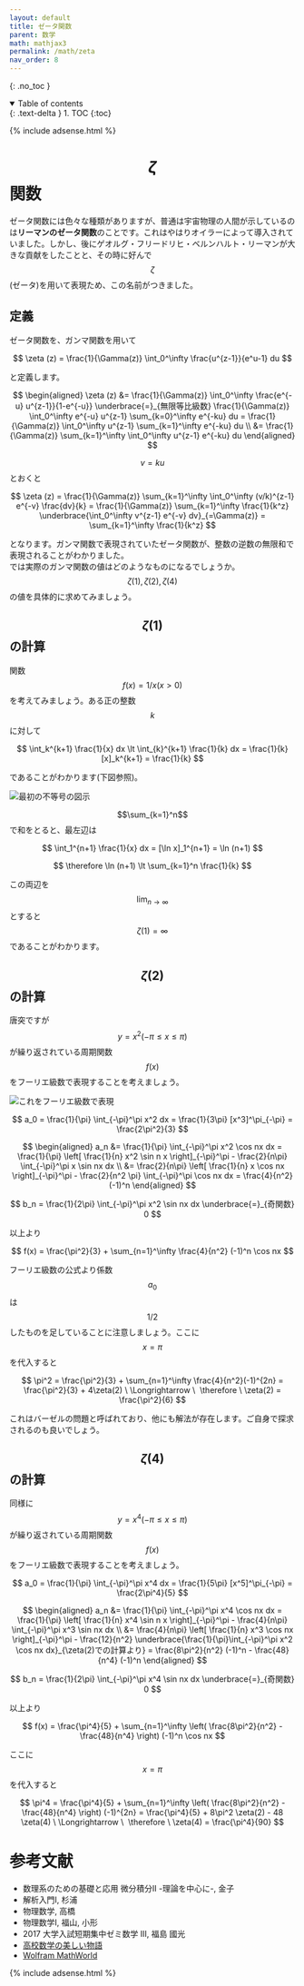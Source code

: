 ```yaml
---
layout: default
title: ゼータ関数
parent: 数学
math: mathjax3
permalink: /math/zeta
nav_order: 8
---
```


{: .no_toc }

<details open markdown="block">
  <summary>
    Table of contents
  </summary>
  {: .text-delta }
1. TOC
{:toc}
</details>

{% include adsense.html %}

# $$\zeta$$関数

ゼータ関数には色々な種類がありますが、普通は宇宙物理の人間が示しているのは**リーマンのゼータ関数**のことです。これはやはりオイラーによって導入されていました。しかし、後にゲオルグ・フリードリヒ・ベルンハルト・リーマンが大きな貢献をしたことと、その時に好んで$$\zeta$$(ゼータ)を用いて表現ため、この名前がつきました。

## 定義

ゼータ関数を、ガンマ関数を用いて

$$
\zeta (z)
= \frac{1}{\Gamma(z)} \int_0^\infty \frac{u^{z-1}}{e^u-1} du 
$$

と定義します。

$$
\begin{aligned}
\zeta (z) 
&= \frac{1}{\Gamma(z)} \int_0^\infty \frac{e^{-u} u^{z-1}}{1-e^{-u}}
\underbrace{=}_{無限等比級数} \frac{1}{\Gamma(z)} \int_0^\infty e^{-u} u^{z-1} \sum_{k=0}^\infty e^{-ku} du
= \frac{1}{\Gamma(z)} \int_0^\infty u^{z-1} \sum_{k=1}^\infty e^{-ku} du \\
&= \frac{1}{\Gamma(z)} \sum_{k=1}^\infty \int_0^\infty u^{z-1} e^{-ku} du
\end{aligned}
$$

$$v = ku$$とおくと

$$
\zeta (z) 
= \frac{1}{\Gamma(z)} \sum_{k=1}^\infty \int_0^\infty (v/k)^{z-1} e^{-v} \frac{dv}{k} 
= \frac{1}{\Gamma(z)} \sum_{k=1}^\infty \frac{1}{k^z} \underbrace{\int_0^\infty v^{z-1} e^{-v} dv}_{=\Gamma(z)} 
= \sum_{k=1}^\infty \frac{1}{k^z}
$$

となります。ガンマ関数で表現されていたゼータ関数が、整数の逆数の無限和で表現されることがわかりました。  
では実際のガンマ関数の値はどのようなものになるでしょうか。$$\zeta(1), \zeta(2), \zeta(4)$$の値を具体的に求めてみましょう。

## $$\zeta (1)$$の計算

関数$$f(x) = 1/x (x>0)$$を考えてみましょう。ある正の整数$$k$$に対して

$$
\int_k^{k+1} \frac{1}{x} dx \lt \int_{k}^{k+1} \frac{1}{k} dx 
= \frac{1}{k} [x]_k^{k+1} 
= \frac{1}{k}
$$

であることがわかります(下図参照)。

![最初の不等号の図示](/assets/images/math/zeta_1.png)

$$\sum_{k=1}^n$$で和をとると、最左辺は

$$
\int_1^{n+1} \frac{1}{x} dx = [\ln x]_1^{n+1} 
= \ln (n+1)
$$

$$
\therefore \ln (n+1) \lt \sum_{k=1}^n \frac{1}{k}
$$

この両辺を$$\lim_{n\rightarrow \infty}$$とすると$$\zeta(1) = \infty$$であることがわかります。

## $$\zeta (2)$$の計算

唐突ですが$$y=x^2 (-\pi \leq x \leq \pi)$$が繰り返されている周期関数$$f(x)$$をフーリエ級数で表現することを考えましょう。

![これをフーリエ級数で表現](/assets/images/math/zeta_2.png)

$$
a_0 = \frac{1}{\pi} \int_{-\pi}^\pi x^2 dx 
= \frac{1}{3\pi} [x^3]^\pi_{-\pi} 
= \frac{2\pi^2}{3}
$$

$$
\begin{aligned}
a_n 
&= \frac{1}{\pi} \int_{-\pi}^\pi x^2 \cos nx dx 
= \frac{1}{\pi} \left[ \frac{1}{n} x^2 \sin n x \right]_{-\pi}^\pi - \frac{2}{n\pi} \int_{-\pi}^\pi x \sin nx dx \\
&= \frac{2}{n\pi} \left[ \frac{1}{n} x \cos nx \right]_{-\pi}^\pi - \frac{2}{n^2 \pi} \int_{-\pi}^\pi \cos nx dx
= \frac{4}{n^2} (-1)^n
\end{aligned}
$$

$$
b_n 
= \frac{1}{2\pi} \int_{-\pi}^\pi x^2 \sin nx dx 
\underbrace{=}_{奇関数} 0 
$$

以上より

$$
f(x) 
= \frac{\pi^2}{3} + \sum_{n=1}^\infty \frac{4}{n^2} (-1)^n \cos nx
$$

フーリエ級数の公式より係数$$a_0$$は$$1/2$$したものを足していることに注意しましょう。ここに$$x=\pi$$を代入すると

$$
\pi^2 = \frac{\pi^2}{3} + \sum_{n=1}^\infty \frac{4}{n^2}(-1)^{2n}
= \frac{\pi^2}{3} + 4\zeta(2) \ \Longrightarrow \ 
\therefore \ \zeta(2) = \frac{\pi^2}{6}
$$

これはバーゼルの問題と呼ばれており、他にも解法が存在します。ご自身で探求されるのも良いでしょう。

## $$\zeta (4)$$の計算

同様に$$y=x^4 (-\pi \leq x \leq \pi)$$が繰り返されている周期関数$$f(x)$$をフーリエ級数で表現することを考えましょう。

$$
a_0 = \frac{1}{\pi} \int_{-\pi}^\pi x^4 dx 
= \frac{1}{5\pi} [x^5]^\pi_{-\pi} 
= \frac{2\pi^4}{5}
$$

$$
\begin{aligned}
a_n 
&= \frac{1}{\pi} \int_{-\pi}^\pi x^4 \cos nx dx 
= \frac{1}{\pi} \left[ \frac{1}{n} x^4 \sin n x \right]_{-\pi}^\pi - \frac{4}{n\pi} \int_{-\pi}^\pi x^3 \sin nx dx \\
&= \frac{4}{n\pi} \left[ \frac{1}{n} x^3 \cos nx \right]_{-\pi}^\pi - \frac{12}{n^2} \underbrace{\frac{1}{\pi}\int_{-\pi}^\pi x^2 \cos nx dx}_{\zeta(2)での計算より}
= \frac{8\pi^2}{n^2} (-1)^n - \frac{48}{n^4} (-1)^n
\end{aligned}
$$

$$
b_n 
= \frac{1}{2\pi} \int_{-\pi}^\pi x^4 \sin nx dx 
\underbrace{=}_{奇関数} 0 
$$

以上より

$$
f(x) 
= \frac{\pi^4}{5} + \sum_{n=1}^\infty \left( \frac{8\pi^2}{n^2} -\frac{48}{n^4} \right) (-1)^n \cos nx
$$

ここに$$x=\pi$$を代入すると

$$
\pi^4 = \frac{\pi^4}{5} + \sum_{n=1}^\infty \left( \frac{8\pi^2}{n^2} -\frac{48}{n^4} \right) (-1)^{2n}
= \frac{\pi^4}{5} + 8\pi^2 \zeta(2) - 48 \zeta(4) \ \Longrightarrow \ 
\therefore \ \zeta(4) = \frac{\pi^4}{90}
$$

# 参考文献

* 数理系のための基礎と応用 微分積分II -理論を中心に-, 金子
* 解析入門I, 杉浦
* 物理数学, 高橋
* 物理数学I, 福山, 小形
* 2017 大学入試短期集中ゼミ数学 III, 福島 國光
* [高校数学の美しい物語](http://mathtrain.jp/)
* [Wolfram MathWorld](http://mathworld.wolfram.com/)

{% include adsense.html %}